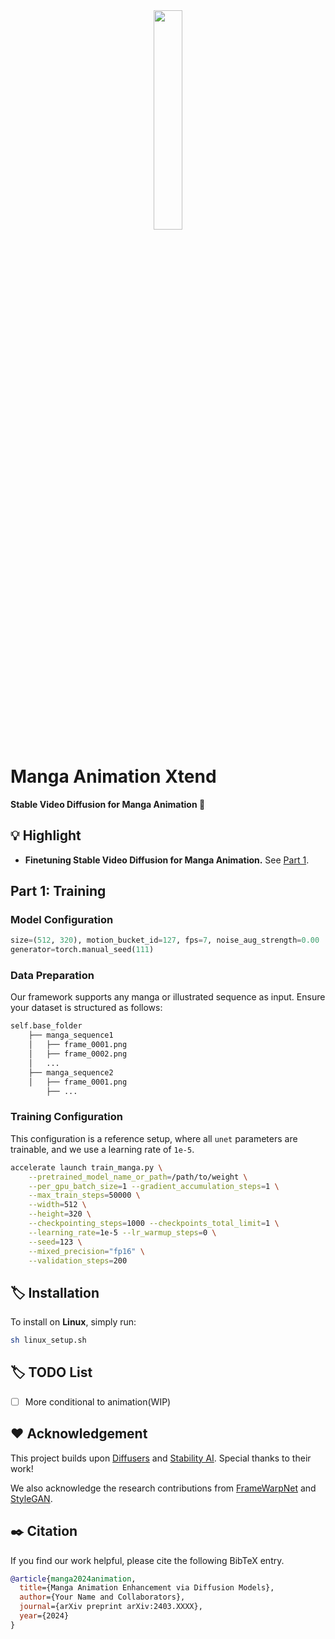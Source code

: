 <div align="center">
  <img src="./.asset/favicon.png" width="30%">
</div>

# Manga Animation Xtend

**Stable Video Diffusion for Manga Animation 🚀**

## :bulb: Highlight

- **Finetuning Stable Video Diffusion for Manga Animation.** See [Part 1](#part-1-training).


## Part 1: Training

### Model Configuration
```python
size=(512, 320), motion_bucket_id=127, fps=7, noise_aug_strength=0.00
generator=torch.manual_seed(111)
```

### Data Preparation
Our framework supports any manga or illustrated sequence as input. Ensure your dataset is structured as follows:
```bash
self.base_folder
    ├── manga_sequence1
    │   ├── frame_0001.png
    │   ├── frame_0002.png
    │   ...
    ├── manga_sequence2
    │   ├── frame_0001.png
        ├── ...
```
### Training Configuration
This configuration is a reference setup, where all `unet` parameters are trainable, and we use a learning rate of `1e-5`.
```bash
accelerate launch train_manga.py \
    --pretrained_model_name_or_path=/path/to/weight \
    --per_gpu_batch_size=1 --gradient_accumulation_steps=1 \
    --max_train_steps=50000 \
    --width=512 \
    --height=320 \
    --checkpointing_steps=1000 --checkpoints_total_limit=1 \
    --learning_rate=1e-5 --lr_warmup_steps=0 \
    --seed=123 \
    --mixed_precision="fp16" \
    --validation_steps=200
```



## :label: Installation
To install on **Linux**, simply run:
```bash
sh linux_setup.sh
```

## :label: TODO List

- [ ] More conditional to animation(WIP)


## :hearts: Acknowledgement

This project builds upon [Diffusers](https://github.com/huggingface/diffusers) and [Stability AI](https://github.com/Stability-AI/generative-models). Special thanks to their work!

We also acknowledge the research contributions from [FrameWarpNet](https://arxiv.org/abs/2402.01566) and [StyleGAN](https://github.com/NVlabs/stylegan3).

## :black_nib: Citation

If you find our work helpful, please cite the following BibTeX entry.    

```bibtex
@article{manga2024animation,
  title={Manga Animation Enhancement via Diffusion Models},
  author={Your Name and Collaborators},
  journal={arXiv preprint arXiv:2403.XXXX},
  year={2024}
}
```
